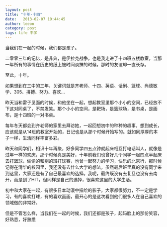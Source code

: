 ```yaml
---
layout: post
title: "十年·十四"
date:   2013-02-07 19:44:45
author: leeon
category: post
tags: life 中学
---
```


当我们在一起的时候，我们都是孩子。

二零零三年的记忆，是非典，是伊拉克战争，也是我走进了十四班五楼教室，当那一年所有的事情在历史的纸上被时间淡抹的时候，那时的友谊却一直长存。

至此，十年。
<!-- break -->
如果想到在三中的三年，关键词就是齐老师、十四、英语、话剧、篮球、尚德敏学、305、拼搏、努力、喜欢…

昨天当和雷子见面的时候，和他坐在一起，想起教室里那个小小的空间，已经放不下这对同桌了，不禁发笑。那个小小的空间，是靶场，是篮球场，是书桌，是画布，是十四班的一对书桌。

每年冬天都会到齐老师的家里去拜访她，一起回想初中的种种的趣事，想到成长，应该就是从14班的教室开始的，日记也是从那个时候开始写的。就如同厚厚的本子一样，生活同样丰富多彩。

昨天和同学们，相识十年再聚，好多同学四五点钟就起床相互打电话叫人，就像是过年一样的欢庆，那个时候真是美好，十年前我们也曾好几个同学一起四点半起床去打篮球，偷偷的和别的班打球赛，也曾一起努力的学习，快乐的北京行，那时候记得在清华的校园里，我还没有去什么大学的想法，虽然最后班里真的没有同学来到这里，大家还是有了自己最喜欢的选择。我呢，最终既没有去复旦也没有去南开，而是到了HIT，但同样是自己的选择，很喜欢这里的大学生活。

初中和大家在一起，有很多日本动漫中描绘的影子，大家都很努力，不一定是学习，有的喜欢打球，有的喜欢画画，最开心的是这次看到他们很多人在自己喜欢的领域做的非常好。

但是不管怎么样，当我们在一起的时候，我们还都是孩子，起码脸上的那份笑容，好熟悉，好熟悉